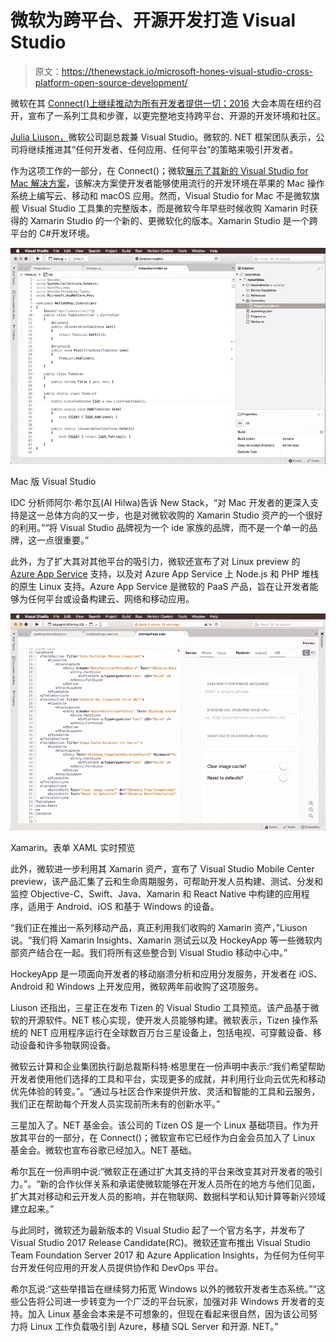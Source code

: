 # 微软为跨平台、开源开发打造 Visual Studio

> 原文：<https://thenewstack.io/microsoft-hones-visual-studio-cross-platform-open-source-development/>

微软在其 [Connect()上继续推动为所有开发者提供一切；2016](https://connectevent.microsoft.com/) 大会本周在纽约召开，宣布了一系列工具和步骤，以更完整地支持跨平台、开源的开发环境和社区。

[Julia Liuson，](https://en.wikipedia.org/wiki/Julia_Liuson)微软公司副总裁兼 Visual Studio。微软的. NET 框架团队表示，公司将继续推进其“任何开发者、任何应用、任何平台”的策略来吸引开发者。

作为这项工作的一部分，在 Connect()；微软[展示了其新的 Visual Studio for Mac 解决方案](https://msdn.microsoft.com/magazine/mt790182?f=255&MSPPError=-2147217396&tduid=(193ddd75a1f03375a52344844b21b97a)(256380)(2459594)(TnL5HPStwNw-SPilY1XmN67OtHeeAjBJ6Q)())，该解决方案使开发者能够使用流行的开发环境在苹果的 Mac 操作系统上编写云、移动和 macOS 应用。然而，Visual Studio for Mac 不是微软旗舰 Visual Studio 工具集的完整版本，而是微软今年早些时候收购 Xamarin 时获得的 Xamarin Studio 的一个新的、更微软化的版本。Xamarin Studio 是一个跨平台的 C#开发环境。

[![ic863335](img/7e2e6a26b5b0a8c5e988ad50e4d3c475.png)](https://msdn.microsoft.com/magazine/mt790182?f=255&MSPPError=-2147217396&tduid=(193ddd75a1f03375a52344844b21b97a)(256380)(2459594)(TnL5HPStwNw-SPilY1XmN67OtHeeAjBJ6Q)())

Mac 版 Visual Studio

IDC 分析师阿尔·希尔瓦(Al Hilwa)告诉 New Stack，“对 Mac 开发者的更深入支持是这一总体方向的又一步，也是对微软收购的 Xamarin Studio 资产的一个很好的利用。”“将 Visual Studio 品牌视为一个 ide 家族的品牌，而不是一个单一的品牌，这一点很重要。”

此外，为了扩大其对其他平台的吸引力，微软还宣布了对 Linux preview 的 [Azure App Service](https://azure.microsoft.com/en-us/services/app-service/) 支持，以及对 Azure App Service 上 Node.js 和 PHP 堆栈的原生 Linux 支持。Azure App Service 是微软的 PaaS 产品，旨在让开发者能够为任何平台或设备构建云、网络和移动应用。

[![The Xamarin.Forms XAML Live Preview](img/78b2b9eb2f1f14d5e56b6a8760f7d704.png)](https://msdn.microsoft.com/magazine/mt790182?f=255&MSPPError=-2147217396&tduid=(193ddd75a1f03375a52344844b21b97a)(256380)(2459594)(TnL5HPStwNw-SPilY1XmN67OtHeeAjBJ6Q)())

Xamarin。表单 XAML 实时预览

此外，微软进一步利用其 Xamarin 资产，宣布了 Visual Studio Mobile Center preview，该产品汇集了云和生命周期服务，可帮助开发人员构建、测试、分发和监控 Objective-C、Swift、Java、Xamarin 和 React Native 中构建的应用程序，适用于 Android、iOS 和基于 Windows 的设备。

“我们正在推出一系列移动产品，真正利用我们收购的 Xamarin 资产，”Liuson 说。“我们将 Xamarin Insights、Xamarin 测试云以及 HockeyApp 等一些微软内部资产结合在一起。我们将所有这些整合到 Visual Studio 移动中心中。”

HockeyApp 是一项面向开发者的移动崩溃分析和应用分发服务，开发者在 iOS、Android 和 Windows 上开发应用，微软两年前收购了这项服务。

Liuson 还指出，三星正在发布 Tizen 的 Visual Studio 工具预览。该产品基于微软的开源软件。NET 核心实现，使开发人员能够构建。微软表示，Tizen 操作系统的 NET 应用程序运行在全球数百万台三星设备上，包括电视、可穿戴设备、移动设备和许多物联网设备。

微软云计算和企业集团执行副总裁斯科特·格思里在一份声明中表示:“我们希望帮助开发者使用他们选择的工具和平台，实现更多的成就，并利用行业向云优先和移动优先体验的转变。”。“通过与社区合作来提供开放、灵活和智能的工具和云服务，我们正在帮助每个开发人员实现前所未有的创新水平。”

三星加入了。NET 基金会。该公司的 Tizen OS 是一个 Linux 基础项目。作为开放其平台的一部分，在 Connect()；微软宣布它已经作为白金会员加入了 Linux 基金会。微软也宣布谷歌已经加入。NET 基础。

希尔瓦在一份声明中说:“微软正在通过扩大其支持的平台来改变其对开发者的吸引力。”。“新的合作伙伴关系和承诺使微软能够在开发人员所在的地方与他们见面，扩大其对移动和云开发人员的影响，并在物联网、数据科学和认知计算等新兴领域建立起来。”

与此同时，微软还为最新版本的 Visual Studio 起了一个官方名字，并发布了 Visual Studio 2017 Release Candidate(RC)。微软还宣布推出 Visual Studio Team Foundation Server 2017 和 Azure Application Insights，为任何为任何平台开发任何应用的开发人员提供协作和 DevOps 平台。

希尔瓦说:“这些举措旨在继续努力拓宽 Windows 以外的微软开发者生态系统。”“这些公告将公司进一步转变为一个广泛的平台玩家，加强对非 Windows 开发者的支持。加入 Linux 基金会本来是不可想象的，但现在看起来很自然，因为该公司努力将 Linux 工作负载吸引到 Azure，移植 SQL Server 和开源. NET。”

<svg xmlns:xlink="http://www.w3.org/1999/xlink" viewBox="0 0 68 31" version="1.1"><title>Group</title> <desc>Created with Sketch.</desc></svg>